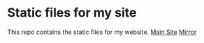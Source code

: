 # Static files for my site

This repo contains the static files for my website.
[Main Site](http://kekepower.noip.me)
[Mirror](http://kekepower.github.io)
